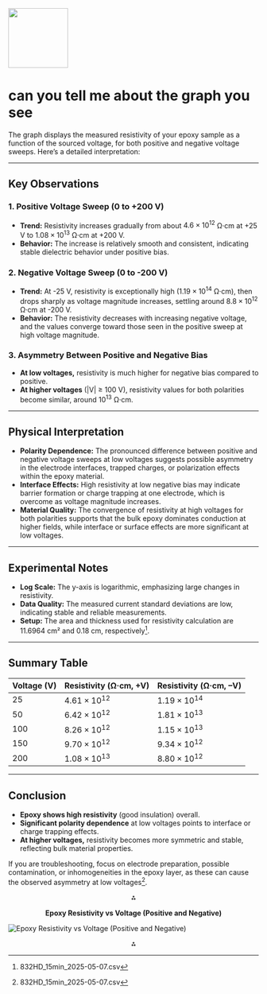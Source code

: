<img src="https://r2cdn.perplexity.ai/pplx-full-logo-primary-dark%402x.png" class="logo" width="120"/>

# can you tell me about the graph you see

The graph displays the measured resistivity of your epoxy sample as a function of the sourced voltage, for both positive and negative voltage sweeps. Here’s a detailed interpretation:

---

## **Key Observations**

### **1. Positive Voltage Sweep (0 to +200 V)**

- **Trend:** Resistivity increases gradually from about $4.6 \times 10^{12}$ Ω·cm at +25 V to $1.08 \times 10^{13}$ Ω·cm at +200 V.
- **Behavior:** The increase is relatively smooth and consistent, indicating stable dielectric behavior under positive bias.


### **2. Negative Voltage Sweep (0 to -200 V)**

- **Trend:** At -25 V, resistivity is exceptionally high ($1.19 \times 10^{14}$ Ω·cm), then drops sharply as voltage magnitude increases, settling around $8.8 \times 10^{12}$ Ω·cm at -200 V.
- **Behavior:** The resistivity decreases with increasing negative voltage, and the values converge toward those seen in the positive sweep at high voltage magnitude.


### **3. Asymmetry Between Positive and Negative Bias**

- **At low voltages,** resistivity is much higher for negative bias compared to positive.
- **At higher voltages** (|V| ≥ 100 V), resistivity values for both polarities become similar, around $10^{13}$ Ω·cm.

---

## **Physical Interpretation**

- **Polarity Dependence:** The pronounced difference between positive and negative voltage sweeps at low voltages suggests possible asymmetry in the electrode interfaces, trapped charges, or polarization effects within the epoxy material.
- **Interface Effects:** High resistivity at low negative bias may indicate barrier formation or charge trapping at one electrode, which is overcome as voltage magnitude increases.
- **Material Quality:** The convergence of resistivity at high voltages for both polarities supports that the bulk epoxy dominates conduction at higher fields, while interface or surface effects are more significant at low voltages.

---

## **Experimental Notes**

- **Log Scale:** The y-axis is logarithmic, emphasizing large changes in resistivity.
- **Data Quality:** The measured current standard deviations are low, indicating stable and reliable measurements.
- **Setup:** The area and thickness used for resistivity calculation are 11.6964 cm² and 0.18 cm, respectively[^2].

---

## **Summary Table**

| Voltage (V) | Resistivity (Ω·cm, +V) | Resistivity (Ω·cm, –V) |
| :-- | :-- | :-- |
| 25 | $4.61 \times 10^{12}$ | $1.19 \times 10^{14}$ |
| 50 | $6.42 \times 10^{12}$ | $1.81 \times 10^{13}$ |
| 100 | $8.26 \times 10^{12}$ | $1.15 \times 10^{13}$ |
| 150 | $9.70 \times 10^{12}$ | $9.34 \times 10^{12}$ |
| 200 | $1.08 \times 10^{13}$ | $8.80 \times 10^{12}$ |


---

## **Conclusion**

- **Epoxy shows high resistivity** (good insulation) overall.
- **Significant polarity dependence** at low voltages points to interface or charge trapping effects.
- **At higher voltages,** resistivity becomes more symmetric and stable, reflecting bulk material properties.

If you are troubleshooting, focus on electrode preparation, possible contamination, or inhomogeneities in the epoxy layer, as these can cause the observed asymmetry at low voltages[^2].

<div style="text-align: center">⁂</div>

**<div style='text-align: center'>Epoxy Resistivity vs Voltage (Positive and Negative)</div>**

![<div style='text-align: center'>Epoxy Resistivity vs Voltage (Positive and Negative)</div>](https://ppl-ai-code-interpreter-files.s3.amazonaws.com/web/direct-files/36605119/f54baeb1-0328-4483-b9b0-57f93cb0b352-pro/98da6fd3-b2af-49f9-9234-2582a7edd732/0/222d0be4.png)

<div style="text-align: center">⁂</div>

[^1]: 832HD_15min_plot_2025-05-07.pdf

[^2]: 832HD_15min_2025-05-07.csv

[^3]: Epoxy Resistivity vs Voltage (Positive and Negative)

